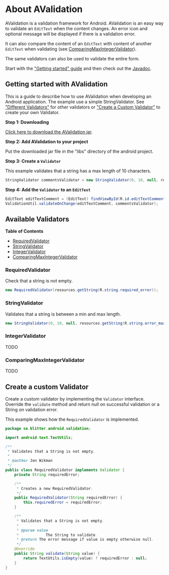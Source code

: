 # About AValidation

AValidation is a validation framework for Android. AValidation is an easy way to validate an `EditText` when the content changes. An error icon and optional message will be displayed if there is a validation error.

It can also compare the content of an `EditText` with content of another `EditText` when validating (see [ComparingMaxIntegerValidator](#comparing-max-integer-validator)).

The same validators can also be used to validate the entire form.

Start with the ["Getting started" guide](#getting-started-with-avalidation) and then check out the [Javadoc](http://www.blitter.se/avalidation/api/).

## Getting started with AValidation
This is a guide to describe how to use AValidation when developing an Android application. The example use a simple StringValidator. See ["Different Validators"](#available-validators) for other validators or ["Create a Custom Validator"](#custom-validator) to create your own Validator.

__Step 1: Downloading__

[Click here to download the AValidation jar](http://www.blitter.se/repo/se/blitter/android/avalidation/1.0.0/avalidation-1.0.0.jar).

__Step 2: Add AValidation to your project__

Put the downloaded jar file in the "libs" directory of the android project.

__Step 3: Create a `Validator`__

This example validates that a string has a max length of 10 characters.
```java
StringValidator commentsValidator = new StringValidator(0, 10, null, resources.getString(R.string.comment_error_max_length));
```

__Step 4: Add the `Validator` to an `EditText`__

```java
EditText editTextComment = (EditText) findViewById(R.id.editTextComment);
ValidationUtil.validateOnChange(editTextComment, commentsValidator);
```

## Available Validators

__Table of Contents__
* [RequiredValidator](#requiredvalidator)
* [StringValidator](#stringvalidator)
* [IntegerValidator](#integervalidator)
* [ComparingMaxIntegerValidator](#comparingmaxintegervalidator)

### RequiredValidator
Check that a string is not empty.
```java
new RequiredValidator(resources.getString(R.string.required_error));
```

### StringValidator
Validates that a string is between a min and max length.
```java
new StringValidator(0, 10, null, resources.getString(R.string.error_max_length));
```

### IntegerValidator
TODO

### ComparingMaxIntegerValidator
TODO

## Create a custom Validator

Create a custom validator by implementing the `Validator` interface. Override the `validate` method and return null on successful validation or a String on validation error.

This example shows how the `RequiredValidator` is implemented.

```java
package se.blitter.android.validation;

import android.text.TextUtils;

/**
 * Validates that a String is not empty.
 * 
 * @author Jon Wikman
 */
public class RequiredValidator implements Validator {
    private String requiredError;

    /**
     * Creates a new RequiredValidator.
     */
    public RequiredValidator(String requiredError) {
        this.requiredError = requiredError;
    }

    /**
     * Validates that a String is not empty.
     * 
     * @param value
     *            The String to validate.
     * @return The error message if value is empty otherwise null.
     */
    @Override
    public String validate(String value) {
        return TextUtils.isEmpty(value) ? requiredError : null;
    }
}
```
